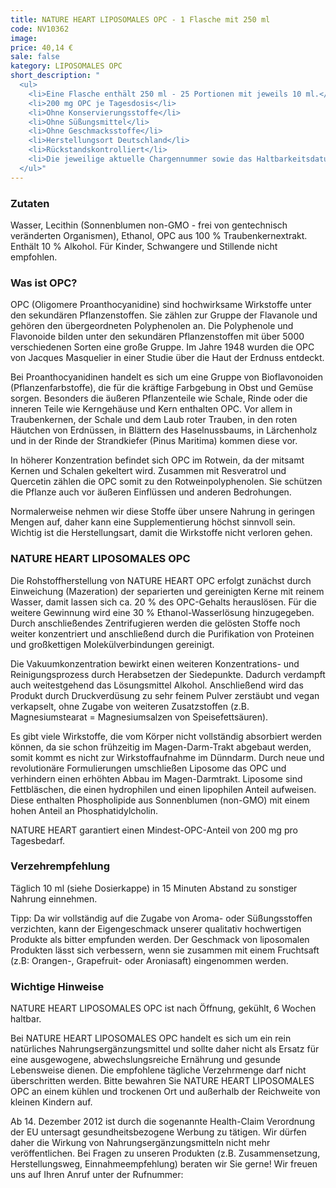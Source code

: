 ```yaml
---
title: NATURE HEART LIPOSOMALES OPC - 1 Flasche mit 250 ml
code: NV10362
image: 
price: 40,14 €
sale: false
kategory: LIPOSOMALES OPC
short_description: "
  <ul>
    <li>Eine Flasche enthält 250 ml - 25 Portionen mit jeweils 10 ml.</li>
    <li>200 mg OPC je Tagesdosis</li>
    <li>Ohne Konservierungsstoffe</li>
    <li>Ohne Süßungsmittel</li>
    <li>Ohne Geschmacksstoffe</li>
    <li>Herstellungsort Deutschland</li>
    <li>Rückstandskontrolliert</li>
    <li>Die jeweilige aktuelle Chargennummer sowie das Haltbarkeitsdatum finden Sie auf dem NATURE HEART Produktetikett.</li>
  </ul>"
---
```


<h3>Zutaten</h3>
<p>
  Wasser, Lecithin (Sonnenblumen non-GMO - frei von gentechnisch veränderten Organismen), Ethanol, OPC aus 100 % Traubenkernextrakt.
Enthält 10 % Alkohol. Für Kinder, Schwangere und Stillende nicht empfohlen.
</p>

<h3>Was ist OPC?</h3>
<p>
  OPC (Oligomere Proanthocyanidine) sind hochwirksame Wirkstoffe unter den sekundären Pflanzenstoffen. Sie zählen zur Gruppe der Flavanole und gehören den übergeordneten Polyphenolen an. Die Polyphenole und Flavonoide bilden unter den sekundären Pflanzenstoffen mit über 5000 verschiedenen Sorten eine große Gruppe. Im Jahre 1948 wurden die OPC von Jacques Masquelier in einer Studie über die Haut der Erdnuss entdeckt.
</p>
<p>
  Bei Proanthocyanidinen handelt es sich um eine Gruppe von Bioflavonoiden (Pflanzenfarbstoffe), die für die kräftige Farbgebung in Obst und Gemüse sorgen. Besonders die äußeren Pflanzenteile wie Schale, Rinde oder die inneren Teile wie Kerngehäuse und Kern enthalten OPC. Vor allem in Traubenkernen, der Schale und dem Laub roter Trauben, in den roten Häutchen von Erdnüssen, in Blättern des Haselnussbaums, in Lärchenholz und in der Rinde der Strandkiefer (Pinus Maritima) kommen diese vor.
</p>
<p>
  In höherer Konzentration befindet sich OPC im Rotwein, da der mitsamt Kernen und Schalen gekeltert wird. Zusammen mit Resveratrol und Quercetin zählen die OPC somit zu den Rotweinpolyphenolen. Sie schützen die Pflanze auch vor äußeren Einflüssen und anderen Bedrohungen.
</p>
<p>
  Normalerweise nehmen wir diese Stoffe über unsere Nahrung in geringen Mengen auf, daher kann eine Supplementierung höchst sinnvoll sein. Wichtig ist die Herstellungsart, damit die Wirkstoffe nicht verloren gehen.
</p>

<h3>NATURE HEART LIPOSOMALES OPC</h3>
<p>
  Die Rohstoffherstellung von NATURE HEART OPC erfolgt zunächst durch Einweichung (Mazeration) der separierten und gereinigten Kerne mit reinem Wasser, damit lassen sich ca. 20 % des OPC-Gehalts herauslösen. Für die weitere Gewinnung wird eine 30 % Ethanol-Wasserlösung hinzugegeben. Durch anschließendes Zentrifugieren werden die gelösten Stoffe noch weiter konzentriert und anschließend durch die Purifikation von Proteinen und großkettigen Molekülverbindungen gereinigt.
</p>
<p>
  Die Vakuumkonzentration bewirkt einen weiteren Konzentrations- und Reinigungsprozess durch Herabsetzen der Siedepunkte. Dadurch verdampft auch weitestgehend das Lösungsmittel Alkohol. Anschließend wird das Produkt durch Druckverdüsung zu sehr feinem Pulver zerstäubt und vegan verkapselt, ohne Zugabe von weiteren Zusatzstoffen (z.B. Magnesiumstearat = Magnesiumsalzen von Speisefettsäuren).
</p>
<p>
  Es gibt viele Wirkstoffe, die vom Körper nicht vollständig absorbiert werden können, da sie schon frühzeitig im Magen-Darm-Trakt abgebaut werden, somit kommt es nicht zur Wirkstoffaufnahme im Dünndarm. Durch neue und revolutionäre Formulierungen umschließen Liposome das OPC und verhindern einen erhöhten Abbau im Magen-Darmtrakt. Liposome sind Fettbläschen, die einen hydrophilen und einen lipophilen Anteil aufweisen. Diese enthalten Phospholipide aus Sonnenblumen (non-GMO) mit einem hohen Anteil an Phosphatidylcholin.
</p>
<p>
  NATURE HEART garantiert einen Mindest-OPC-Anteil von 200 mg pro Tagesbedarf.
</p>

<h3>Verzehrempfehlung</h3>
<p>
  Täglich 10 ml (siehe Dosierkappe) in 15 Minuten Abstand zu sonstiger Nahrung einnehmen.
</p>
<p>
  Tipp: Da wir vollständig auf die Zugabe von Aroma- oder Süßungsstoffen verzichten, kann der Eigengeschmack unserer qualitativ hochwertigen Produkte als bitter empfunden werden. Der Geschmack von liposomalen Produkten lässt sich verbessern, wenn sie zusammen mit einem Fruchtsaft (z.B: Orangen-, Grapefruit- oder Aroniasaft) eingenommen werden.
</p>

<h3>Wichtige Hinweise</h3>
<p>
  NATURE HEART LIPOSOMALES OPC ist nach Öffnung, gekühlt, 6 Wochen haltbar.
</p>
<p>
  Bei NATURE HEART LIPOSOMALES OPC handelt es sich um ein rein natürliches Nahrungsergänzungsmittel und sollte daher nicht als Ersatz für eine ausgewogene, abwechslungsreiche Ernährung und gesunde Lebensweise dienen. Die empfohlene tägliche Verzehrmenge darf nicht überschritten werden. Bitte bewahren Sie NATURE HEART LIPOSOMALES OPC an einem kühlen und trockenen Ort und außerhalb der Reichweite von kleinen Kindern auf.
</p>
<p>
  Ab 14. Dezember 2012 ist durch die sogenannte Health-Claim Verordnung der EU untersagt gesundheitsbezogene Werbung zu tätigen. Wir dürfen daher die Wirkung von Nahrungsergänzungsmitteln nicht mehr veröffentlichen. Bei Fragen zu unseren Produkten (z.B. Zusammensetzung, Herstellungsweg, Einnahmeempfehlung) beraten wir Sie gerne! Wir freuen uns auf Ihren Anruf unter der Rufnummer:
</p>
